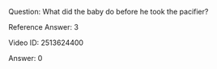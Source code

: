 Question: What did the baby do before he took the pacifier?

Reference Answer: 3

Video ID: 2513624400

Answer: 0

